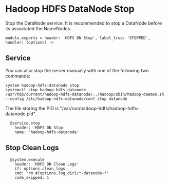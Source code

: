 
# Hadoop HDFS DataNode Stop

Stop the DataNode service. It is recommended to stop a DataNode before its
associated the NameNodes.

    module.exports = header: 'HDFS DN Stop', label_true: 'STOPPED', handler: (options) ->

## Service

You can also stop the server manually with one of the following two commands:

```
system hadoop-hdfs-datanode stop
systemctl stop hadoop-hdfs-datanode
/usr/hdp/current/hadoop-hdfs-datanode/../hadoop/sbin/hadoop-daemon.sh --config /etc/hadoop-hdfs-datanode/conf stop datanode
```

The file storing the PID is "/var/run/hadoop-hdfs/hadoop-hdfs-datanode.pid".

      @service.stop
        header: 'HDFS DN Stop'
        name: 'hadoop-hdfs-datanode'

## Stop Clean Logs

      @system.execute
        header: 'HDFS DN Clean Logs'
        if: options.clean_logs
        cmd: "rm #{options.log_dir}/*-datanode-*"
        code_skipped: 1
